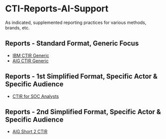 # CTI-Reports-AI-Support
As indicated, supplemented reporting practices for various methods, brands, etc.

## Reports - Standard Format, Generic Focus
+ [IBM CTIR Generic](IBM-CTIR-Generic) <br />
+ [AIG CTIR Generic](AIG-CTIR-Generic) <br />

## Reports - 1st Simplified Format, Specific Actor & Specific Audience
+ [CTIR for SOC Analysts](CTIR-for-SOC-Analysts-APT31)

## Reports - 2nd Simplified Format, Specific Actor & Specific Audience
+ [AIG Short 2 CTIR](AIG-Short-2-CTIR)

